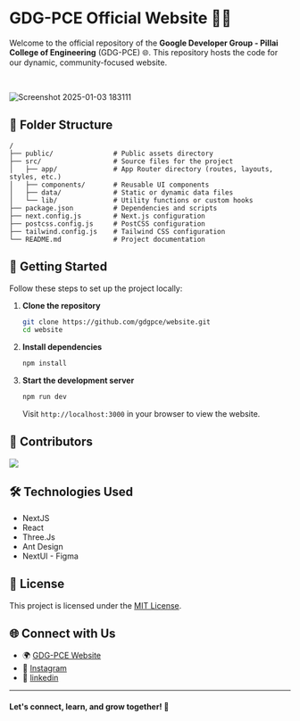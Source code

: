 # GDG-PCE Official Website 🚀✨  
Welcome to the official repository of the **Google Developer Group - Pillai College of Engineering** (GDG-PCE) 🌐. This repository hosts the code for our dynamic, community-focused website.  

<br>


![Screenshot 2025-01-03 183111](https://github.com/user-attachments/assets/27ad3137-2d70-46f5-ad4b-fd037eebd13b)







## 📂 Folder Structure  
```
/
├── public/               # Public assets directory
├── src/                  # Source files for the project
│   ├── app/              # App Router directory (routes, layouts, styles, etc.)
│   ├── components/       # Reusable UI components
│   ├── data/             # Static or dynamic data files
│   └── lib/              # Utility functions or custom hooks
├── package.json          # Dependencies and scripts
├── next.config.js        # Next.js configuration
├── postcss.config.js     # PostCSS configuration
├── tailwind.config.js    # Tailwind CSS configuration
└── README.md             # Project documentation
```
## 🚀 Getting Started  
Follow these steps to set up the project locally:  

1. **Clone the repository**  
   ```bash  
   git clone https://github.com/gdgpce/website.git
   cd website  
   ```  

2. **Install dependencies**  
   ```bash  
   npm install  
   ```  

3. **Start the development server**  
   ```bash  
   npm run dev  
   ```  
   Visit `http://localhost:3000` in your browser to view the website.  

## 🤝 Contributors 


<a href="https://github.com/gdgpce/website/graphs/contributors">
  <img src="https://contrib.rocks/image?repo=gdgpce/website" />
</a>


## 🛠 Technologies Used  
- NextJS 
- React
- Three.Js
- Ant Design
- NextUI
- Figma

  
## 📄 License  
This project is licensed under the [MIT License](LICENSE).  

## 🌐 Connect with Us  
- 🌍 [GDG-PCE Website](https://gdg.pce.ac.in)  
- 📸 [Instagram](https://instagram.com/gdgpce)  
- 🔗 [linkedin](https://www.linkedin.com/company/gdgpce)
---

#### Let's connect, learn, and grow together! 🌱
